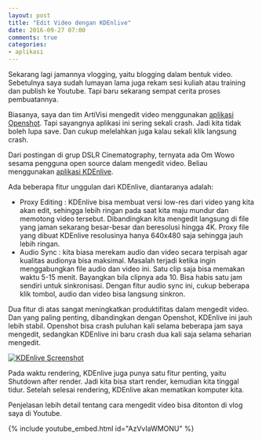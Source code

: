 ```yaml
---
layout: post
title: "Edit Video dengan KDEnlive"
date: 2016-09-27 07:00
comments: true
categories: 
- aplikasi
---
```


Sekarang lagi jamannya vlogging, yaitu blogging dalam bentuk video. Sebetulnya saya sudah lumayan lama juga rekam sesi kuliah atau training dan publish ke Youtube. Tapi baru sekarang sempat cerita proses pembuatannya.

Biasanya, saya dan tim ArtiVisi mengedit video menggunakan [aplikasi Openshot](http://www.openshot.org/). Tapi sayangnya aplikasi ini sering sekali crash. Jadi kita tidak boleh lupa save. Dan cukup melelahkan juga kalau sekali klik langsung crash.

Dari postingan di grup DSLR Cinematography, ternyata ada Om Wowo sesama pengguna open source dalam mengedit video.  Beliau menggunakan [aplikasi KDEnlive](https://kdenlive.org/). 

Ada beberapa fitur unggulan dari KDEnlive, diantaranya adalah:

* Proxy Editing : KDEnlive bisa membuat versi low-res dari video yang kita akan edit, sehingga lebih ringan pada saat kita maju mundur dan memotong video tersebut. Dibandingkan kita mengedit langsung di file yang jaman sekarang besar-besar dan beresolusi hingga 4K. Proxy file yang dibuat KDEnlive resolusinya hanya 640x480 saja sehingga jauh lebih ringan.
* Audio Sync : kita biasa merekam audio dan video secara terpisah agar kualitas audionya bisa maksimal. Masalah terjadi ketika ingin menggabungkan file audio dan video ini. Satu clip saja bisa memakan waktu 5-15 menit. Bayangkan bila clipnya ada 10. Bisa habis satu jam sendiri untuk sinkronisasi. Dengan fitur audio sync ini, cukup beberapa klik tombol, audio dan video bisa langsung sinkron.

Dua fitur di atas sangat meningkatkan produktifitas dalam mengedit video. Dan yang paling penting, dibandingkan dengan Openshot, KDEnlive ini jauh lebih stabil. Openshot bisa crash puluhan kali selama beberapa jam saya mengedit, sedangkan KDEnlive ini baru crash dua kali saja selama seharian mengedit.

[![KDEnlive Screenshot](https://lh3.googleusercontent.com/OubxnpJ1YEk-K_uIp50WZvZECgnLpm9XQsbN0-rNhcN2h1fNOp9tswJyq6nvwp9v0-VBcW_LqQXE=w1111-h694-no)](https://lh3.googleusercontent.com/OubxnpJ1YEk-K_uIp50WZvZECgnLpm9XQsbN0-rNhcN2h1fNOp9tswJyq6nvwp9v0-VBcW_LqQXE=w1111-h694-no)

Pada waktu rendering, KDEnlive juga punya satu fitur penting, yaitu Shutdown after render. Jadi kita bisa start render, kemudian kita tinggal tidur. Setelah selesai rendering, KDEnlive akan mematikan komputer kita.

Penjelasan lebih detail tentang cara mengedit video bisa ditonton di vlog saya di Youtube.

{% include youtube_embed.html id="AzVvIaWMONU" %}
